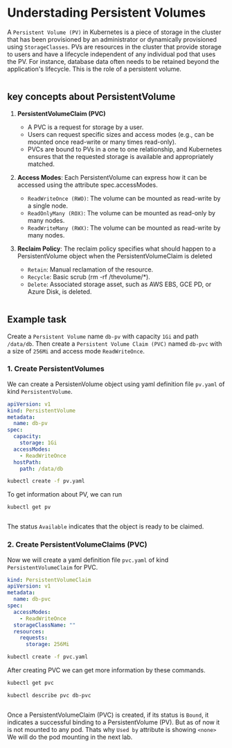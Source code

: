# Understading Persistent Volumes

A `Persistent Volume (PV)` in Kubernetes is a piece of storage in the cluster that has been provisioned by an administrator or dynamically provisioned using `StorageClasses`. PVs are resources in the cluster that provide storage to users and have a lifecycle independent of any individual pod that uses the PV. For instance, database data often needs to be retained beyond the application's lifecycle. This is the role of a persistent volume.

<img src="https://github.com/Minhaz00/K8s-lab/blob/yasin/lab-PersistentVolumes/image/pvc_claim.png?raw=true" alt="" />

## key concepts about PersistentVolume

1. **PersistentVolumeClaim (PVC)**
     - A PVC is a request for storage by a user.
     - Users can request specific sizes and access modes (e.g., can be mounted once read-write or many times read-only).
     - PVCs are bound to PVs in a one to one relationship, and Kubernetes ensures that the requested storage is available and appropriately matched.

2. **Access Modes**: 
  Each PersistentVolume can express how it can be accessed using the attribute spec.accessModes.
     - `ReadWriteOnce (RWO)`: The volume can be mounted as read-write by a single node.
     - `ReadOnlyMany (ROX)`: The volume can be mounted as read-only by many nodes.
     - `ReadWriteMany (RWX)`: The volume can be mounted as read-write by many nodes.

  3. **Reclaim Policy**: 
  The reclaim policy specifies what should happen to a PersistentVolume object when the PersistentVolumeClaim is deleted
     - `Retain`: Manual reclamation of the resource.
     - `Recycle`: Basic scrub (rm -rf /thevolume/*).
     - `Delete`: Associated storage asset, such as AWS EBS, GCE PD, or Azure Disk, is deleted.

<img src="https://github.com/Minhaz00/K8s-lab/blob/yasin/lab-PersistentVolumes/image/pv_claim2.png?raw=true" alt="" />


## Example task

Create a `Persistent Volume` name `db-pv` with capacity `1Gi` and path `/data/db`. Then create a `Persistent Volume Claim (PVC)` named `db-pvc` with a size of `256Mi` and access mode `ReadWriteOnce`.

### 1. Create PersistentVolumes

We can create a PersistenVolume object using yaml definition file `pv.yaml` of kind `PersistentVolume`.

```yaml
apiVersion: v1
kind: PersistentVolume
metadata:
  name: db-pv
spec:
  capacity:
    storage: 1Gi
  accessModes:
    - ReadWriteOnce
  hostPath:
    path: /data/db
```

```bash
kubectl create -f pv.yaml
```

To get information about PV, we can run

```bash
kubectl get pv
```

<img src="https://github.com/Minhaz00/K8s-lab/blob/yasin/lab-PersistentVolumes/image/pv_status.png?raw=true" alt="" />

The status `Available` indicates that the object is ready to be claimed.

### 2. Create PersistentVolumeClaims (PVC)

Now we will create a yaml definition file `pvc.yaml` of kind `PersistentVolumeClaim` for PVC.

```yaml
kind: PersistentVolumeClaim
apiVersion: v1
metadata:
  name: db-pvc
spec:
  accessModes:
    - ReadWriteOnce
  storageClassName: ""
  resources:
    requests:
      storage: 256Mi
```

```bash
kubectl create -f pvc.yaml
```

After creating PVC we can get more information by these commands.

```bash
kubectl get pvc
```

```bash
kubectl describe pvc db-pvc
```

<img src="https://github.com/Minhaz00/K8s-lab/blob/yasin/lab-PersistentVolumes/image/pvc_status.png?raw=true" alt="" />

Once a PersistentVolumeClaim (PVC) is created, if its status is `Bound`, it indicates a successful binding to a PersistentVolume (PV). But as of now it is not mounted to any pod. Thats why `Used by` attribute is showing `<none>`
We will do the pod mounting in the next lab.
